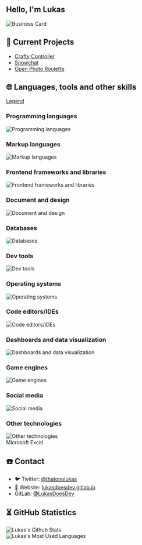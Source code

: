 ## Hello, I'm Lukas

![Business Card](https://lukasdoesdev.gitlab.io/businesscard.svg)

## 🔭 Current Projects
- [Crafty Controller](https://craftycontrol.com)
- [Snowchat](https://gitlab.com/snowchat/snowchat-reloaded)
- [Open Photo Roulette](https://gitlab.com/open-photo-roulette)

## 🌐 Languages, tools and other skills    
[Legend](https://github.com/tandpfun/skill-icons#icons-list)
### Programming languages
![Programming languages](https://skillicons.dev/icons?perline=10&i=bash,java,js,py,kotlin,rust,ts,cs,dart,html,lua,latex,md,php,scala,wasm,elixir)

### Markup languages
![Markup languages](https://skillicons.dev/icons?perline=10&i=html,latex,md)

### Frontend frameworks and libraries
![Frontend frameworks and libraries](https://skillicons.dev/icons?perline=10&i=azul,electron,tauri,alpinejs,flutter,gtk,jquery,materialui,nextjs,react,redux,svelte,remix,vue,bootstrap,tailwind,sass,emotion,styledcomponents,vite,webpack)

### Document and design
![Document and design](https://skillicons.dev/icons?perline=10&i=ae,blender,figma,latex,md,svg)

### Databases
![Databases](https://skillicons.dev/icons?perline=10&i=mongodb,mysql,postgres,redis,sqlite)

### Dev tools
![Dev tools](https://skillicons.dev/icons?perline=10&i=git,github,gitlab,firebase,heroku,netlify)

### Operating systems
![Operating systems](https://skillicons.dev/icons?perline=10&i=bsd,linux)

### Code editors/IDEs
![Code editors/IDEs](https://skillicons.dev/icons?perline=10&i=androidstudio,idea,neovim,vim,vscode)

### Dashboards and data visualization
![Dashboards and data visualization](https://skillicons.dev/icons?perline=10&i=grafana,prometheus)

### Game engines
![Game engines](https://skillicons.dev/icons?perline=10&i=bevy,godot,unity)

### Social media
![Social media](https://skillicons.dev/icons?perline=10&i=discord,discordbots,instagram,linkedin,twitter)

### Other technologies
![Other technologies](https://skillicons.dev/icons?perline=10&i=actix,arduino,cloudflare,codepen,deno,docker,express,fastapi,flask,ktor,nestjs,nginx,nodejs,prisma,raspberrypi,regex,rocket,stackoverflow,supabase,tensorflow,workers)
<br/>Microsoft Excel

## ☎️ Contact
- 🐦 Twitter: [@thatonelukas](https://twitter.com/thatonelukas)
- 🔗 Website: [lukasdoesdev.gitlab.io](https://lukasdoesdev.gitlab.io/en)
- GitLab: [@LukasDoesDev](https://gitlab.com/LukasDoesDev)

## ⏳ GitHub Statistics

![Lukas's Github Stats](https://github-readme-stats.vercel.app/api?username=lukasdoesdev&show_icons=true&theme=nord)<br/>
![Lukas's Most Used Languages](https://github-readme-stats.vercel.app/api/top-langs/?username=lukasdoesdev&show_icons=true&theme=nord)
